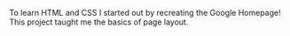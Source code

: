 To learn HTML and CSS I started out by recreating the Google Homepage! This project taught me the basics of page layout.
